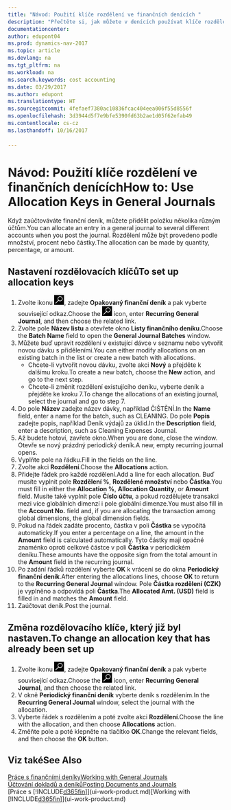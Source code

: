 ```yaml
---
title: "Návod: Použití klíče rozdělení ve finančních denících "
description: "Přečtěte si, jak můžete v denících používat klíče rozdělení."
documentationcenter: 
author: edupont04
ms.prod: dynamics-nav-2017
ms.topic: article
ms.devlang: na
ms.tgt_pltfrm: na
ms.workload: na
ms.search.keywords: cost accounting
ms.date: 03/29/2017
ms.author: edupont
ms.translationtype: HT
ms.sourcegitcommit: 4fefaef7380ac10836fcac404eea006f55d8556f
ms.openlocfilehash: 3d3944d5f7e9bfe5390fd63b2ae1d05f62efab49
ms.contentlocale: cs-cz
ms.lasthandoff: 10/16/2017

---
```

# <a name="how-to-use-allocation-keys-in-general-journals"></a><span data-ttu-id="da2f1-103">Návod: Použití klíče rozdělení ve finančních denících</span><span class="sxs-lookup"><span data-stu-id="da2f1-103">How to: Use Allocation Keys in General Journals</span></span>
<span data-ttu-id="da2f1-104">Když zaúčtováváte finanční deník, můžete přidělit  položku několika různým účtům.</span><span class="sxs-lookup"><span data-stu-id="da2f1-104">You can allocate an entry in a general journal to several different accounts when you post the journal.</span></span> <span data-ttu-id="da2f1-105">Rozdělení může být provedeno podle množství, procent nebo částky.</span><span class="sxs-lookup"><span data-stu-id="da2f1-105">The allocation can be made by quantity, percentage, or amount.</span></span>

## <a name="to-set-up-allocation-keys"></a><span data-ttu-id="da2f1-106">Nastavení rozdělovacích klíčů</span><span class="sxs-lookup"><span data-stu-id="da2f1-106">To set up allocation keys</span></span>
1. <span data-ttu-id="da2f1-107">Zvolte ikonu ![Vyhledat stránku nebo sestavu](media/ui-search/search_small.png "Ikona Vyhledat stránku nebo sestavu"), zadejte **Opakovaný finanční deník** a pak vyberte související odkaz.</span><span class="sxs-lookup"><span data-stu-id="da2f1-107">Choose the ![Search for Page or Report](media/ui-search/search_small.png "Search for Page or Report icon") icon, enter **Recurring General Journal**, and then choose the related link.</span></span>
2. <span data-ttu-id="da2f1-108">Zvolte pole **Název listu** a otevřete okno **Listy finančního deníku**.</span><span class="sxs-lookup"><span data-stu-id="da2f1-108">Choose the **Batch Name** field to open the **General Journal Batches** window.</span></span>
3. <span data-ttu-id="da2f1-109">Můžete buď upravit rozdělení v existující dávce v seznamu nebo vytvořit novou dávku s přiděleními.</span><span class="sxs-lookup"><span data-stu-id="da2f1-109">You can either modify allocations on an existing batch in the list or create a new batch with allocations.</span></span>
   * <span data-ttu-id="da2f1-110">Chcete-li vytvořit novou dávku, zvolte akci **Nový** a přejděte k dalšímu kroku.</span><span class="sxs-lookup"><span data-stu-id="da2f1-110">To create a new batch, choose the **New** action, and go to the next step.</span></span>
   * <span data-ttu-id="da2f1-111">Chcete-li změnit rozdělení existujícího deníku, vyberte deník a přejděte ke kroku 7.</span><span class="sxs-lookup"><span data-stu-id="da2f1-111">To change the allocations of an existing journal, select the journal and go to step 7.</span></span>    
4. <span data-ttu-id="da2f1-112">Do pole **Název** zadejte název dávky, například ČIŠTĚNÍ.</span><span class="sxs-lookup"><span data-stu-id="da2f1-112">In the **Name** field, enter a name for the batch, such as CLEANING.</span></span> <span data-ttu-id="da2f1-113">Do pole **Popis** zadejte popis, například Deník výdajů za úklid.</span><span class="sxs-lookup"><span data-stu-id="da2f1-113">In the **Description** field, enter a description, such as Cleaning Expenses Journal.</span></span>
5. <span data-ttu-id="da2f1-114">Až budete hotoví, zavřete okno.</span><span class="sxs-lookup"><span data-stu-id="da2f1-114">When you are done, close the window.</span></span> <span data-ttu-id="da2f1-115">Otevře se nový prázdný periodický deník.</span><span class="sxs-lookup"><span data-stu-id="da2f1-115">A new, empty recurring journal opens.</span></span>
6. <span data-ttu-id="da2f1-116">Vyplňte pole na řádku.</span><span class="sxs-lookup"><span data-stu-id="da2f1-116">Fill in the fields on the line.</span></span>
7. <span data-ttu-id="da2f1-117">Zvolte akci **Rozdělení**.</span><span class="sxs-lookup"><span data-stu-id="da2f1-117">Choose the **Allocations** action.</span></span>
8. <span data-ttu-id="da2f1-118">Přidejte řádek pro každé rozdělení.</span><span class="sxs-lookup"><span data-stu-id="da2f1-118">Add a line for each allocation.</span></span> <span data-ttu-id="da2f1-119">Buď musíte vyplnit pole **Rozdělení %**, **Rozdělené množství** nebo **Částka**.</span><span class="sxs-lookup"><span data-stu-id="da2f1-119">You must fill in either the **Allocation %**, **Allocation Quantity**, or **Amount** field.</span></span> <span data-ttu-id="da2f1-120">Musíte také vyplnit pole **Číslo účtu**, a pokud rozdělujete transakci mezi více globálních dimenzí i pole globální dimenze.</span><span class="sxs-lookup"><span data-stu-id="da2f1-120">You must also fill in the **Account No.** field and, if you are allocating the transaction among global dimensions, the global dimension fields.</span></span>
9. <span data-ttu-id="da2f1-121">Pokud na řádek zadáte procento, částka v poli **Částka** se vypočítá automaticky.</span><span class="sxs-lookup"><span data-stu-id="da2f1-121">If you enter a percentage on a line, the amount in the **Amount** field is calculated automatically.</span></span> <span data-ttu-id="da2f1-122">Tyto částky mají opačné znaménko oproti celkové částce v poli **Částka** v periodickém deníku.</span><span class="sxs-lookup"><span data-stu-id="da2f1-122">These amounts have the opposite sign from the total amount in the **Amount** field in the recurring journal.</span></span>
10. <span data-ttu-id="da2f1-123">Po zadání řádků rozdělení vyberte **OK** k vrácení se do okna **Periodický finanční deník**.</span><span class="sxs-lookup"><span data-stu-id="da2f1-123">After entering the allocations lines, choose **OK** to return to the **Recurring General Journal** window.</span></span> <span data-ttu-id="da2f1-124">Pole **Částka rozdělení (CZK)** je vyplněno a odpovídá poli **Částka**.</span><span class="sxs-lookup"><span data-stu-id="da2f1-124">The **Allocated Amt. (USD)** field is filled in and matches the **Amount** field.</span></span>
11. <span data-ttu-id="da2f1-125">Zaúčtovat deník.</span><span class="sxs-lookup"><span data-stu-id="da2f1-125">Post the journal.</span></span>

## <a name="to-change-an-allocation-key-that-has-already-been-set-up"></a><span data-ttu-id="da2f1-126">Změna rozdělovacího klíče, který již byl nastaven.</span><span class="sxs-lookup"><span data-stu-id="da2f1-126">To change an allocation key that has already been set up</span></span>
1. <span data-ttu-id="da2f1-127">Zvolte ikonu ![Vyhledat stránku nebo sestavu](media/ui-search/search_small.png "Ikona Vyhledat stránku nebo sestavu"), zadejte **Opakovaný finanční deník** a pak vyberte související odkaz.</span><span class="sxs-lookup"><span data-stu-id="da2f1-127">Choose the ![Search for Page or Report](media/ui-search/search_small.png "Search for Page or Report icon") icon, enter **Recurring General Journal**, and then choose the related link.</span></span>
2. <span data-ttu-id="da2f1-128">V okně **Periodický finanční deník** vyberte deník s rozdělením.</span><span class="sxs-lookup"><span data-stu-id="da2f1-128">In the **Recurring General Journal** window, select the journal with the allocation.</span></span>
3. <span data-ttu-id="da2f1-129">Vyberte řádek s rozdělením a poté zvolte akci **Rozdělení**.</span><span class="sxs-lookup"><span data-stu-id="da2f1-129">Choose the line with the allocation, and then choose **Allocations** action.</span></span>
4. <span data-ttu-id="da2f1-130">Změňte pole a poté klepněte na tlačítko **OK**.</span><span class="sxs-lookup"><span data-stu-id="da2f1-130">Change the relevant fields, and then choose the **OK** button.</span></span>

## <a name="see-also"></a><span data-ttu-id="da2f1-131">Viz také</span><span class="sxs-lookup"><span data-stu-id="da2f1-131">See Also</span></span>
[<span data-ttu-id="da2f1-132">Práce s finančními deníky</span><span class="sxs-lookup"><span data-stu-id="da2f1-132">Working with General Journals</span></span>](ui-work-general-journals.md)  
[<span data-ttu-id="da2f1-133">Účtování dokladů a deníků</span><span class="sxs-lookup"><span data-stu-id="da2f1-133">Posting Documents and Journals</span></span>](ui-post-documents-journals.md)  
<span data-ttu-id="da2f1-134">[Práce s [!INCLUDE[d365fin](includes/d365fin_md.md)]](ui-work-product.md)</span><span class="sxs-lookup"><span data-stu-id="da2f1-134">[Working with [!INCLUDE[d365fin](includes/d365fin_md.md)]](ui-work-product.md)</span></span>

